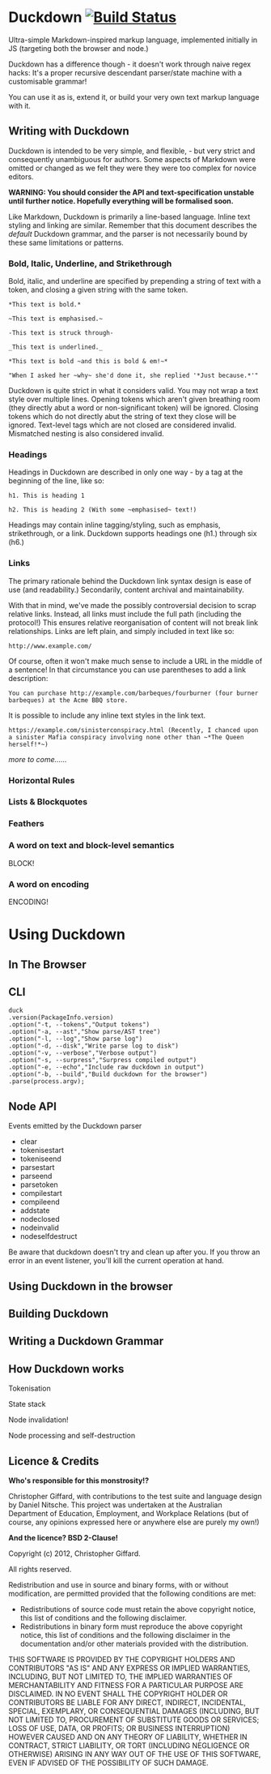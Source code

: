 Duckdown [![Build Status](https://secure.travis-ci.org/cgiffard/Duckdown.png)](http://travis-ci.org/cgiffard/Duckdown)
========

Ultra-simple Markdown-inspired markup language, implemented initially in JS (targeting both the browser and node.)

Duckdown has a difference though - it doesn't work through naive regex hacks: It's a proper recursive descendant parser/state machine with a customisable grammar!

You can use it as is, extend it, or build your very own text markup language with it.

Writing with Duckdown
----------------------

Duckdown is intended to be very simple, and flexible, - but very strict and consequently unambiguous for authors.
Some aspects of Markdown were omitted or changed as we felt they were they were too complex for novice editors.

**WARNING: You should consider the API and text-specification unstable until further notice. Hopefully everything will be formalised soon.**

Like Markdown, Duckdown is primarily a line-based language. Inline text styling and linking are similar. Remember that
this document describes the *default* Duckdown grammar, and the parser is not necessarily bound by these same limitations or patterns.

### Bold, Italic, Underline, and Strikethrough

Bold, italic, and underline are specified by prepending a string of text with a token, and closing a given string with the same token.

	*This text is bold.*
	
	~This text is emphasised.~
	
	-This text is struck through-
	
	_This text is underlined._
	
	*This text is bold ~and this is bold & em!~*
	
	"When I asked her ~why~ she'd done it, she replied '*Just because.*'"

Duckdown is quite strict in what it considers valid. You may not wrap a text style over multiple lines. Opening tokens which aren't given breathing room
(they directly abut a word or non-significant token) will be ignored. Closing tokens which do not directly abut the string of text they close will be ignored.
Text-level tags which are not closed are considered invalid. Mismatched nesting is also considered invalid.

### Headings

Headings in Duckdown are described in only one way - by a tag at the beginning of the line, like so:

	h1. This is heading 1
	
	h2. This is heading 2 (With some ~emphasised~ text!)
	
Headings may contain inline tagging/styling, such as emphasis, strikethrough, or a link. Duckdown supports headings one (h1.) through six (h6.)

### Links

The primary rationale behind the Duckdown link syntax design is ease of use (and readability.) Secondarily, content archival and maintainability.

With that in mind, we've made the possibly controversial decision to scrap relative links. Instead, all links must include the full path (including the protocol!)
This ensures relative reorganisation of content will not break link relationships. Links are left plain, and simply included in text like so:

	http://www.example.com/
	
Of course, often it won't make much sense to include a URL in the middle of a sentence! In that circumstance you can use parentheses to add a link description:

	You can purchase http://example.com/barbeques/fourburner (four burner barbeques) at the Acme BBQ store.

It is possible to include any inline text styles in the link text.

	https://example.com/sinisterconspiracy.html (Recently, I chanced upon a sinister Mafia conspiracy involving none other than ~*The Queen herself!*~)



*more to come......*

### Horizontal Rules

### Lists & Blockquotes

### Feathers

### A word on text and block-level semantics

BLOCK!

### A word on encoding

ENCODING!

Using Duckdown
==============

In The Browser
--------------


CLI
---

	duck
	.version(PackageInfo.version)
	.option("-t, --tokens","Output tokens")
	.option("-a, --ast","Show parse/AST tree")
	.option("-l, --log","Show parse log")
	.option("-d, --disk","Write parse log to disk")
	.option("-v, --verbose","Verbose output")
	.option("-s, --surpress","Surpress compiled output")
	.option("-e, --echo","Include raw duckdown in output")
	.option("-b, --build","Build duckdown for the browser")
	.parse(process.argv);


Node API
--------

Events emitted by the Duckdown parser
* clear
* tokenisestart
* tokeniseend
* parsestart
* parseend
* parsetoken
* compilestart
* compileend
* addstate
* nodeclosed
* nodeinvalid
* nodeselfdestruct

Be aware that duckdown doesn't try and clean up after you. If you throw an error in an event listener, you'll kill the current operation at hand.


Using Duckdown in the browser
-----------------------------



Building Duckdown
------------------



Writing a Duckdown Grammar
--------------------------


How Duckdown works
------------------

Tokenisation

State stack

Node invalidation!

Node processing and self-destruction

Licence & Credits
------------------

**Who's responsible for this monstrosity!?**

Christopher Giffard, with contributions to the test suite and language design by Daniel Nitsche. This project was undertaken at the Australian Department of Education, Employment, and Workplace Relations (but of course, any opinions expressed here or anywhere else are purely my own!)

**And the licence? BSD 2-Clause!**

Copyright (c) 2012, Christopher Giffard.

All rights reserved.

Redistribution and use in source and binary forms, with or without modification, are permitted provided that the following conditions are met:

* Redistributions of source code must retain the above copyright notice, this list of conditions and the following disclaimer.
* Redistributions in binary form must reproduce the above copyright notice, this list of conditions and the following disclaimer in the documentation and/or other materials provided with the distribution.

THIS SOFTWARE IS PROVIDED BY THE COPYRIGHT HOLDERS AND CONTRIBUTORS "AS IS" AND ANY EXPRESS OR IMPLIED WARRANTIES, INCLUDING, BUT NOT LIMITED TO, THE IMPLIED WARRANTIES OF MERCHANTABILITY AND FITNESS FOR A PARTICULAR PURPOSE ARE DISCLAIMED. IN NO EVENT SHALL THE COPYRIGHT HOLDER OR CONTRIBUTORS BE LIABLE FOR ANY DIRECT, INDIRECT, INCIDENTAL, SPECIAL, EXEMPLARY, OR CONSEQUENTIAL DAMAGES (INCLUDING, BUT NOT LIMITED TO, PROCUREMENT OF SUBSTITUTE GOODS OR SERVICES; LOSS OF USE, DATA, OR PROFITS; OR BUSINESS INTERRUPTION) HOWEVER CAUSED AND ON ANY THEORY OF LIABILITY, WHETHER IN CONTRACT, STRICT LIABILITY, OR TORT (INCLUDING NEGLIGENCE OR OTHERWISE) ARISING IN ANY WAY OUT OF THE USE OF THIS SOFTWARE, EVEN IF ADVISED OF THE POSSIBILITY OF SUCH DAMAGE.